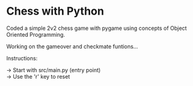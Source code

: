
# Chess with Python

Coded a simple 2v2 chess game with pygame using concepts of Object Oriented Programming.

Working on the gameover and checkmate funtions...


Instructions:

-> Start with src/main.py (entry point) \
-> Use the 'r' key to reset



